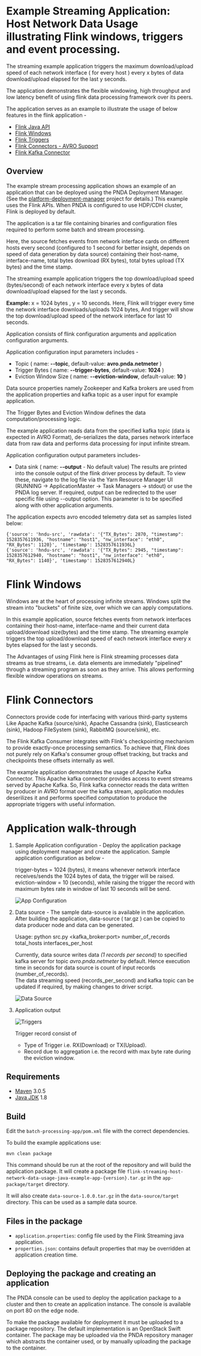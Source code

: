 # Example Streaming Application: Host Network Data Usage illustrating Flink windows, triggers and event processing.

The streaming example application triggers the maximum download/upload speed of each network interface ( for every host ) every x bytes of data download/upload elapsed for the last y seconds.

The application demonstrates the flexible windowing, high throughput and low latency benefit of using flink data processing framework over its peers.   

The application serves as an example to illustrate the usage of below features in the flink application -
* [Flink Java API](https://ci.apache.org/projects/flink/flink-docs-release-1.4/dev/java8.html)
* [Flink Windows](https://ci.apache.org/projects/flink/flink-docs-release-1.4/dev/stream/operators/windows.html)
* [Flink Triggers](https://ci.apache.org/projects/flink/flink-docs-release-1.4/dev/stream/operators/windows.html#triggers)
* [Flink Connectors - AVRO Support](https://ci.apache.org/projects/flink/flink-docs-release-1.4/dev/batch/connectors.html)
* [Flink Kafka Connector](https://ci.apache.org/projects/flink/flink-docs-release-1.4/dev/connectors/kafka.html)


## Overview

The example stream processing application shows an example of an application that can be deployed using the PNDA Deployment Manager. (See the [platform-deployment-manager](https://github.com/pndaproject/platform-deployment-manager) project for details.)
This example uses the Flink APIs. When PNDA is configured to use HDP/CDH cluster, Flink is deployed by default.

The application is a tar file containing binaries and configuration files required to perform some batch and stream processing.

Here, the source fetches events from network interface cards on different hosts every second (configured to 1 second for better insight, depends on speed of data generation by data source) containing their host-name, interface-name, total bytes download (RX bytes), total bytes upload (TX bytes) and the time stamp. 

The streaming example application triggers the top download/upload speed (bytes/second) of each network interface every x bytes of data download/upload elapsed for the last y seconds.

**Example:** x = 1024 bytes , y = 10 seconds.
Here, Flink will trigger every time the network interface downloads/uploads 1024 bytes, And trigger will show the top download/upload speed of the network interface for last 10 seconds. 

Application consists of flink configuration arguments and application configuration arguments. 

Application configuration input parameters includes - 
- Topic ( name: **--topic**, default-value: **avro.pnda.netmeter** ) 
- Trigger Bytes ( name: **--trigger-bytes**, default-value: **1024** ) 
- Eviction Window Size ( name: **--eviction-window**, default-value: **10** )

Data source properties namely Zookeeper and Kafka brokers are used from the application properties and kafka topic as a user input for example application.

The Trigger Bytes and Eviction Window defines the data computation/processing logic.
 
The example application reads data from the specified kafka topic (data is expected in AVRO Format), de-serializes the data, parses network interface data from raw data and performs data processing for input infinite stream. 

Application configuration output parameters includes- 
- Data sink ( name: **--output** - No default value)
The results are printed into the console output of the flink driver process by default. To view these, navigate to the log file via the Yarn Resource Manager UI (RUNNING -> ApplicationMaster -> Task Managers -> stdout) or use the PNDA log server. 
If required, output can be redirected to the user specific file using --output option. This parameter is to be specified along with other application arguments.

The application expects avro encoded telemetry data set as samples listed below:
 ```
{'source': 'hndu-src', 'rawdata': '{"TX_Bytes": 2870, "timestamp": 1528357611936, "hostname": "host1", "nw_interface": "eth0", "RX_Bytes": 1120}', 'timestamp': 1528357611936L}
{'source': 'hndu-src', 'rawdata': '{"TX_Bytes": 2945, "timestamp": 1528357612940, "hostname": "host1", "nw_interface": "eth0", "RX_Bytes": 1140}', 'timestamp': 1528357612940L}
 ```

# Flink Windows

Windows are at the heart of processing infinite streams. Windows split the stream into "buckets" of finite size, over which we can apply computations.

In this example application, source fetches events from network interfaces containing their host-name, interface-name and their current data upload/download size(bytes) and the time stamp. 
The streaming example triggers the top upload/download speed of each network interface every x bytes elapsed for the last y seconds.

The Advantages of using Flink here is Flink streaming processes data streams as true streams, i.e. data elements are immediately "pipelined" through a streaming program as soon as they arrive. This allows performing flexible window operations on streams.

# Flink Connectors

Connectors provide code for interfacing with various third-party systems Like Apache Kafka (source/sink), Apache Cassandra (sink), Elasticsearch (sink), Hadoop FileSystem (sink), RabbitMQ (source/sink), etc.

The Flink Kafka Consumer integrates with Flink's checkpointing mechanism to provide exactly-once processing semantics. To achieve that, Flink does not purely rely on Kafka's consumer group offset tracking, but tracks and checkpoints these offsets internally as well.

The example application demonstrates the usage of Apache Kafka Connector. This Apache kafka connector provides access to event streams served by Apache Kafka. So, Flink kafka connector reads the data written by producer in AVRO format over the kafka stream, application modules deserilizes it and performs specified computation to produce the appropriate triggers with useful information.

# Application walk-through
1. Sample Application configuration - Deploy the application package using deployment manager and create the application.
   Sample application configuration as below -
    
   trigger-bytes = 1024 (bytes), it means whenever network interface receives/sends the 1024 bytes of data, the trigger will be raised.
   eviction-window = 10 (seconds), while raising the trigger the record with maximum bytes rate in window of last 10 seconds will be send.
   
   ![App Configuration](images/config-app.JPG)
 
2. Data source - The sample data-source is available in the application. After building the application, data-source ( tar.gz ) can be copied to data producer node and data can be generated.

   Usage: python src.py <kafka_broker:port> number_of_records total_hosts interfaces_per_host
   
   Currently, data source writes data _(1 records per second)_ to specified kafka server for topic _avro.pnda.netmeter_ by default. Hence execution time in seconds for data source is count of input records (number_of_records).  
   The data streaming speed (records_per_second) and kafka topic can be updated if required, by making changes to driver script.

   ![Data Source](images/data-source.JPG)

3. Application output  
 
   ![Triggers](images/triggers.JPG)

   Trigger record consist of 
   - Type of Trigger i.e. RX(Download) or TX(Upload).
   - Record due to aggregation i.e. the record with max byte rate during the eviction window.

## Requirements

* [Maven](https://maven.apache.org/docs/3.0.5/release-notes.html) 3.0.5
* [Java JDK](https://docs.oracle.com/javase/8/docs/technotes/guides/install/install_overview.html) 1.8

## Build
Edit the `batch-processing-app/pom.xml` file with the correct dependencies.

To build the example applications use:

````
mvn clean package
````

This command should be run at the root of the repository and will build the application package. It will create a package file `flink-streaming-host-network-data-usage-java-example-app-{version}.tar.gz` in the `app-package/target` directory.

It will also create `data-source-1.0.0.tar.gz` in the `data-source/target` directory. This can be used as a sample data source.

## Files in the package

- `application.properties`: config file used by the Flink Streaming java application.
- `properties.json`: contains default properties that may be overridden at application creation time.

## Deploying the package and creating an application

The PNDA console can be used to deploy the application package to a cluster and then to create an application instance. The console is available on port 80 on the edge node.

To make the package available for deployment it must be uploaded to a package repository. The default implementation is an OpenStack Swift container. The package may be uploaded via the PNDA repository manager which abstracts the container used, or by manually uploading the package to the container.
